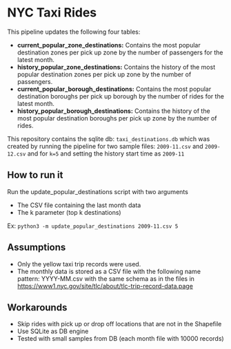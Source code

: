 # NYC Taxi Rides 

This pipeline updates the following four tables:
  - **current_popular_zone_destinations:** Contains the most popular destination zones per pick up zone by the 
number of passengers for the latest month.
  - **history_popular_zone_destinations:** Contains the history of the most popular destination zones per pick up zone 
by the number of passengers.
  - **current_popular_borough_destinations:** Contains the most popular destination boroughs per pick up borough by the 
number of rides for the latest month.
  - **history_popular_borough_destinations:** Contains the history of the most popular destination boroughs per pick up 
zone by the number of rides.

This repository contains the sqlite db: `taxi_destinations.db` which was created by running the pipeline for two sample 
files: `2009-11.csv` and `2009-12.csv` and for `k=5` and setting the history start time as `2009-11`

## How to run it

Run the update_popular_destinations script with two arguments
- The CSV file containing the last month data
- The k parameter (top k destinations)

Ex: 
`python3 -m update_popular_destinations 2009-11.csv 5`

## Assumptions
- Only the yellow taxi trip records were used.
- The monthly data is stored as a CSV file with the following name pattern: YYYY-MM.csv with the same schema as in the 
files in https://www1.nyc.gov/site/tlc/about/tlc-trip-record-data.page

## Workarounds
- Skip rides with pick up or drop off locations that are not in the Shapefile
- Use SQLite as DB engine
- Tested with small samples from DB (each month file with 10000 records)
